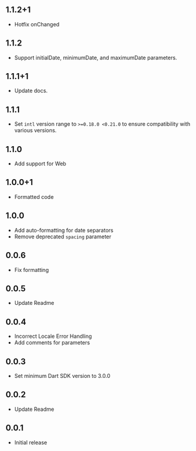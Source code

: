 ## 1.1.2+1

- Hotfix onChanged

## 1.1.2

- Support initialDate, minimumDate, and maximumDate parameters.

## 1.1.1+1

- Update docs.

## 1.1.1

- Set `intl` version range to `>=0.18.0 <0.21.0` to ensure compatibility with various versions.

## 1.1.0

- Add support for Web

## 1.0.0+1

- Formatted code

## 1.0.0

- Add auto-formatting for date separators
- Remove deprecated `spacing` parameter

## 0.0.6

- Fix formatting

## 0.0.5

- Update Readme

## 0.0.4

- Incorrect Locale Error Handling
- Add comments for parameters

## 0.0.3

- Set minimum Dart SDK version to 3.0.0

## 0.0.2

- Update Readme

## 0.0.1

- Initial release